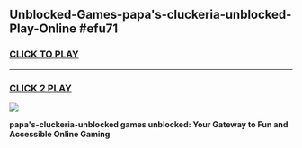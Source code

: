 
## Unblocked-Games-papa's-cluckeria-unblocked-Play-Online #efu71
<h3>
<a href="https://news.freeplayer.one?title=papa's-cluckeria-unblocked&ref=3">CLICK TO PLAY</a></h3>
<hr>

<h3>
<a href="https://news.freeplayer.one?title=papa's-cluckeria-unblocked&ref=3">CLICK 2 PLAY</a>
  
</h3>

<a href="https://news.freeplayer.one?title=papa's-cluckeria-unblocked&ref=3"><img src="https://clearcache.store/games.png"></a>


**papa's-cluckeria-unblocked games unblocked: Your Gateway to Fun and Accessible Online Gaming**
